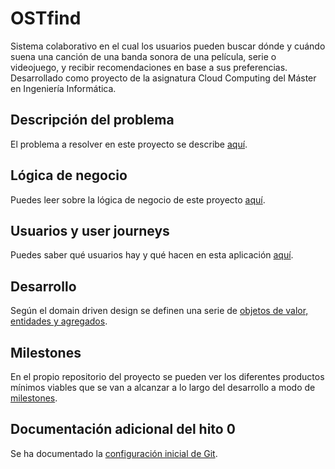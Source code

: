 # OSTfind
Sistema colaborativo en el cual los usuarios pueden buscar dónde y cuándo suena una canción de una banda sonora de una película, serie o videojuego, y recibir recomendaciones en base a sus preferencias. Desarrollado como proyecto de la asignatura Cloud Computing del Máster en Ingeniería Informática. 

## Descripción del problema
El problema a resolver en este proyecto se describe [aquí](./docs/descripcion.md).

## Lógica de negocio
Puedes leer sobre la lógica de negocio de este proyecto [aquí](./docs/logica_negocio.md).

## Usuarios y user journeys
Puedes saber qué usuarios hay y qué hacen en esta aplicación [aquí](./docs/userjourney.md).

## Desarrollo
Según el domain driven design se definen una serie de [objetos de valor, entidades y agregados](./docs/ddd.md).

## Milestones
En el propio repositorio del proyecto se pueden ver los diferentes productos mínimos viables que se van a alcanzar a lo largo del desarrollo a modo de [milestones](https://github.com/jlgallego99/OSTfind/milestones).

## Documentación adicional del hito 0
Se ha documentado la [configuración inicial de Git](./docs/configuracion_entorno.md).